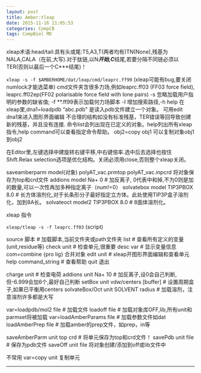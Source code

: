 ```yaml
---
layout: post
title: Amber:tleap
date: 2015-11-16 21:05:53
categories: CompCB
tags: CompBiol MD
---
```


xleap术语:head/tail:具有头或尾:T5,A3,T(两者均有)TN(None),残基为NALA,CALA（在前,大写).对于肽链,以N***开始,C***结尾,若要分隔不同链必须以TER(否则以最后一个C***结尾)！

`xleap -s -f $AMBERHOME/dat/leap/cmd/leaprc.ff99`  (xleap可能有bug,要关闭numlock才能选菜单)
cmd文件夹含很多力场,例如leaprc.ff03 (FF03 force field), leaprc.ff02ep(FF02 polarisable force field with lone pairs)
-s 忽略加载用户指明的参数的缺省值; -f **.ff99表示加载何力场脚本 -I 增加搜索路径,-h help
在xleap里,dna1=loadpdb “abc.pdb" 是读入pdb文件建立一个对象。
可用edit dna1来进入图形界面编辑
不合理的结构如没有标准残基，TER错误等回导致创建新的残基，并且没有连接.
命令list会列出现在已定义的对象。help列出所有xleap指令,help command可以查看指定命令帮助。
obj2=copy obj1 可以复制对象obj1到obj2

在Editor里,左键选择中建旋转右键平移,中右键倍率.选中后去选择也按住Shift.Relax selection选项是优化结构。关闭必须用close,否则整个xleap关闭。

saveamberparm model(对象)  polyAT\_vac.prmtop polyAT\_vac.inpcrd 将对象保存为top和crd文件
addions model Na+ 0 # 加反离子, 0代表中和掉,不为0则是加的数量,可以一次性再加多种指定离子（num!=0）
solvatebox model TIP3PBOX 8.0    # 长方体溶剂化,对于长条形分子最好指定立方体。此处使用TIP3P盒子溶剂化，加到8A长。
solvateoct model2 TIP3PBOX 8.0  # 8面体溶剂化。

xleap 指令

`xleap/tleap -s -f leaprc.ff03` (script)

source 脚本 # 加载脚本,当前文件夹或path文件夹
list # 查看所有定义的变量(unit,residue等)
check unit # 检查单元,很重要
desc var  #  显示变量信息
com=combine {pro lig}    合并对象
edit unit  #  xleap开图形界面编辑和查看单元
help command_string #  查看帮助
quit 退出

charge unit # 检查电荷
addions unit Na+ 10  # 加反离子,设0会自己判断,但-6.999会加6个,最好自己判断
setBox unit vdw/centers [buffer] #  设置周期盒子,如果已平衡用centers
solvateBox/Oct unit SOLVENT radius #  加载溶剂，注意溶剂许多都是大写

var=loadpdb/mol2 file #  加载文件
loadoff file #  加载对象库OFF,lib,所有unit和parmset将被加载
var=loadAmberParams file #  加载参数文件如dat
loadAmberPrep file # 加载amber的prep文件，如prep，in等

saveAmberParm unit top crd # 将单元保存为top和crd文件！
savePdb unit file #   保存为pdb文件
saveOff unit file 将对象创建/添加到off或lib文件中

不常用
var=copy unit 复制单元

------

